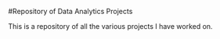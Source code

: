 #Repository of Data Analytics Projects

This is a repository of all the various projects I have worked on.

